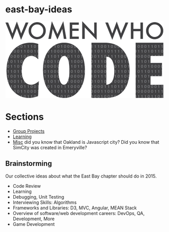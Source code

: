 # east-bay-ideas

![Women who code](images/WomenWhoCode.jpg)


# Sections

- [Group Projects](projects/README.md)
- [Learning](learning/README.md)
- [Misc](misc/README.md) did you know that Oakland is Javascript city? Did you know that SimCity was created in Emeryville?

## Brainstorming

Our collective ideas about what the East Bay chapter should do in 2015.

- Code Review 
- Learning
- Debugging, Unit Testing
- Interviewing Skills: Algorithms
- Frameworks and Libraries: D3, MVC, Angular, MEAN Stack
- Overview of software/web development careers: DevOps, QA, Development, More
- Game Development


